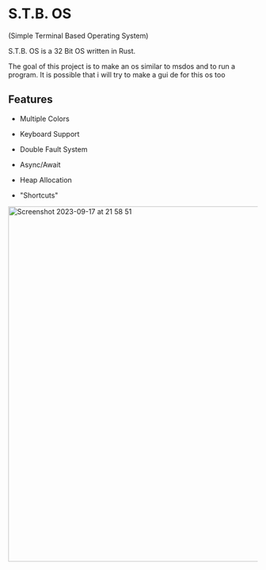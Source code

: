 # S.T.B. OS 
(Simple Terminal Based Operating System)

S.T.B. OS is a 32 Bit OS written in Rust.

The goal of this project is to
make an os similar to msdos and to run a program. It is possible that i will try to make a gui de for this os too

## Features
* Multiple Colors

* Keyboard Support

* Double Fault System

* Async/Await

* Heap Allocation

* "Shortcuts" 

<img width="719" alt="Screenshot 2023-09-17 at 21 58 51" src="https://github.com/Kiriuxa2010/S.T.B.-OS/assets/71524929/78e5d5f4-b337-496d-9d60-3d1f39ba8737">







